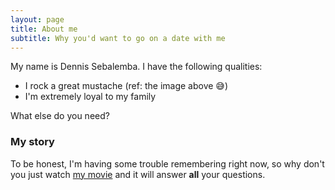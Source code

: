 ```yaml
---
layout: page
title: About me
subtitle: Why you'd want to go on a date with me
---
```


My name is Dennis Sebalemba. I have the following qualities:

- I rock a great mustache (ref: the image above 😅)
- I'm extremely loyal to my family

What else do you need?

### My story

To be honest, I'm having some trouble remembering right now, so why don't you just watch [my movie](https://en.wikipedia.org/wiki/The_Princess_Bride_%28film%29) and it will answer **all** your questions.
